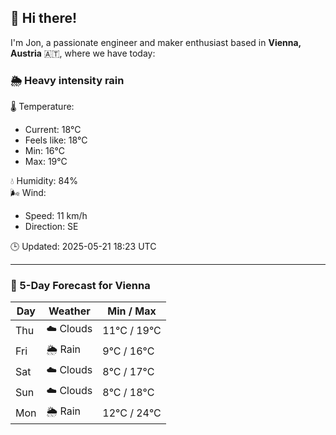 ## 👋 Hi there!

I'm Jon, a passionate engineer and maker enthusiast based in **Vienna, Austria** 🇦🇹, where we have today:

### 🌦️ Heavy intensity rain 

🌡️ Temperature: 
* Current: 18°C
* Feels like: 18°C
* Min: 16°C 
* Max: 19°C  

💧 Humidity: 84%  
🌬️ Wind: 
* Speed: 11 km/h 
* Direction: SE  

🕒 Updated: 2025-05-21 18:23 UTC

---

### 📅 5-Day Forecast for Vienna

| Day | Weather | Min / Max |
|-----|---------|------------|
| Thu | ☁️ Clouds | 11°C / 19°C |
| Fri | 🌦️ Rain | 9°C / 16°C |
| Sat | ☁️ Clouds | 8°C / 17°C |
| Sun | ☁️ Clouds | 8°C / 18°C |
| Mon | 🌦️ Rain | 12°C / 24°C |
